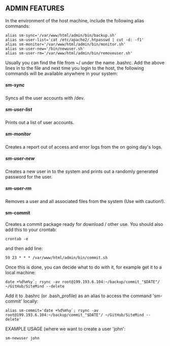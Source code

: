 ## ADMIN FEATURES 

In the environment of the host machine, include the following alias commands: 

    alias sm-sync='/var/www/html/admin/bin/backup.sh'
    alias sm-user-list='cat /etc/apache2/.htpasswd | cut -d: -f1'
    alias sm-monitor='/var/www/html/admin/bin/monitor.sh'
    alias sm-user-new='/bin/newuser.sh'
    alias sm-user-rm='/var/www/html/admin/bin/removeuser.sh'

Usually you can find the file from ~/ under the name .bashrc. Add the above lines in to the file and next time you login to the host, the following commands will be available anywhere in your system: 

##### sm-sync

Syncs all the user accounts with /dev.

##### sm-user-list

Prints out a list of user accounts. 

##### sm-monitor

Creates a report out of access and error logs from the on going day's logs. 

##### sm-user-new

Creates a new user in to the system and prints out a randomly generated password for the user. 

##### sm-user-rm

Removes a user and all associated files from the system (Use with caution!).

#### sm-commit

Creates a commit package ready for download / other use. You should also add this to your crontab:

    crontab -e

and then add line: 

    59 23 * * * /var/www/html/admin/bin/commit.sh

Once this is done, you can decide what to do with it, for example get it to a local machine: 

    date +%d%m%y`; rsync -av root@199.193.6.104:~/backup/commit_"$DATE"/ ~/GitHub/SiteMind --delete

Add it to .bashrc (or .bash_profile) as an alias to access the command 'sm-commit' locally: 

    alias sm-commit='date +%d%m%y`; rsync -av root@199.193.6.104:~/backup/commit_"$DATE"/ ~/GitHub/SiteMind --delete'

EXAMPLE USAGE (where we want to create a user 'john':

    sm-newuser john
